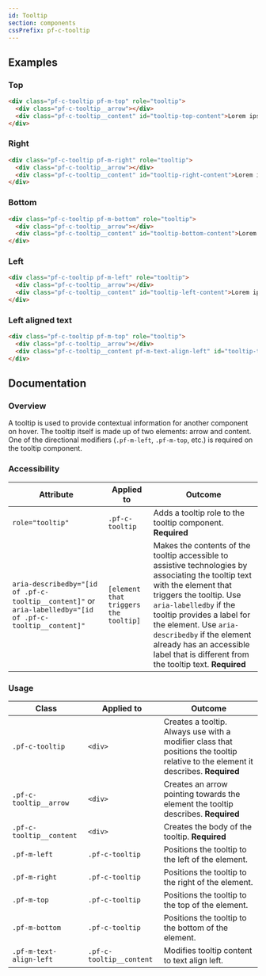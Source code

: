 ```yaml
---
id: Tooltip
section: components
cssPrefix: pf-c-tooltip
---
```

## Examples

### Top

```html
<div class="pf-c-tooltip pf-m-top" role="tooltip">
  <div class="pf-c-tooltip__arrow"></div>
  <div class="pf-c-tooltip__content" id="tooltip-top-content">Lorem ipsum dolor sit amet, consectetur adipiscing elit. Nullam id feugiat augue, nec fringilla turpis.</div>
</div>
```

### Right

```html
<div class="pf-c-tooltip pf-m-right" role="tooltip">
  <div class="pf-c-tooltip__arrow"></div>
  <div class="pf-c-tooltip__content" id="tooltip-right-content">Lorem ipsum dolor sit amet, consectetur adipiscing elit. Nullam id feugiat augue, nec fringilla turpis.</div>
</div>
```

### Bottom

```html
<div class="pf-c-tooltip pf-m-bottom" role="tooltip">
  <div class="pf-c-tooltip__arrow"></div>
  <div class="pf-c-tooltip__content" id="tooltip-bottom-content">Lorem ipsum dolor sit amet, consectetur adipiscing elit. Nullam id feugiat augue, nec fringilla turpis.</div>
</div>
```

### Left

```html
<div class="pf-c-tooltip pf-m-left" role="tooltip">
  <div class="pf-c-tooltip__arrow"></div>
  <div class="pf-c-tooltip__content" id="tooltip-left-content">Lorem ipsum dolor sit amet, consectetur adipiscing elit. Nullam id feugiat augue, nec fringilla turpis.</div>
</div>
```

### Left aligned text

```html
<div class="pf-c-tooltip pf-m-top" role="tooltip">
  <div class="pf-c-tooltip__arrow"></div>
  <div class="pf-c-tooltip__content pf-m-text-align-left" id="tooltip-text-align-left-example">Lorem ipsum dolor sit amet, consectetur adipiscing elit. Nullam id feugiat augue, nec fringilla turpis.</div>
</div>
```

## Documentation

### Overview

A tooltip is used to provide contextual information for another component on hover.  The tooltip itself is made up of two elements: arrow and content. One of the directional modifiers (`.pf-m-left`, `.pf-m-top`, etc.) is required on the tooltip component.

### Accessibility

| Attribute                                                                                                 | Applied to                            | Outcome                                                                                                                                                                                                                                                                                                                                               |
| --------------------------------------------------------------------------------------------------------- | ------------------------------------- | ----------------------------------------------------------------------------------------------------------------------------------------------------------------------------------------------------------------------------------------------------------------------------------------------------------------------------------------------------- |
| `role="tooltip"`                                                                                          | `.pf-c-tooltip`                       | Adds a tooltip role to the tooltip component. **Required**                                                                                                                                                                                                                                                                                            |
| `aria-describedby="[id of .pf-c-tooltip__content]"` or `aria-labelledby="[id of .pf-c-tooltip__content]"` | `[element that triggers the tooltip]` | Makes the contents of the tooltip accessible to assistive technologies by associating the tooltip text with the element that triggers the tooltip. Use `aria-labelledby` if the tooltip provides a label for the element. Use `aria-describedby` if the element already has an accessible label that is different from the tooltip text. **Required** |

### Usage

| Class                    | Applied to               | Outcome                                                                                                                           |
| ------------------------ | ------------------------ | --------------------------------------------------------------------------------------------------------------------------------- |
| `.pf-c-tooltip`          | `<div>`                  | Creates a tooltip. Always use with a modifier class that positions the tooltip relative to the element it describes. **Required** |
| `.pf-c-tooltip__arrow`   | `<div>`                  | Creates an arrow pointing towards the element the tooltip describes. **Required**                                                 |
| `.pf-c-tooltip__content` | `<div>`                  | Creates the body of the tooltip. **Required**                                                                                     |
| `.pf-m-left`             | `.pf-c-tooltip`          | Positions the tooltip to the left of the element.                                                                                 |
| `.pf-m-right`            | `.pf-c-tooltip`          | Positions the tooltip to the right of the element.                                                                                |
| `.pf-m-top`              | `.pf-c-tooltip`          | Positions the tooltip to the top of the element.                                                                                  |
| `.pf-m-bottom`           | `.pf-c-tooltip`          | Positions the tooltip to the bottom of the element.                                                                               |
| `.pf-m-text-align-left`  | `.pf-c-tooltip__content` | Modifies tooltip content to text align left.                                                                                      |

